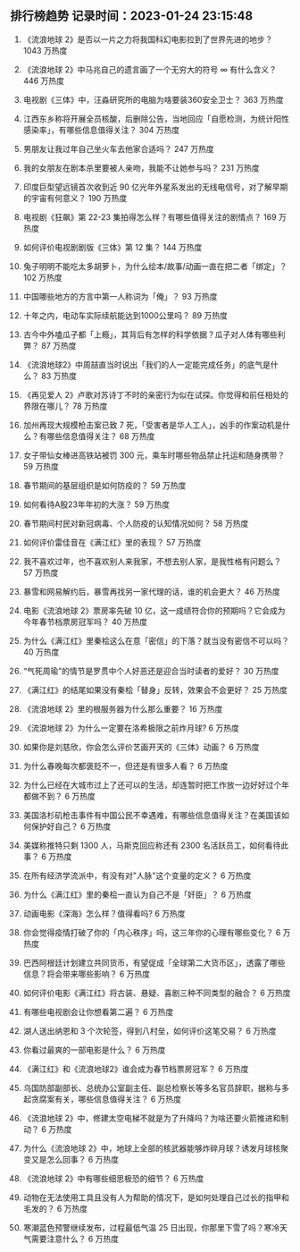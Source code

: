 
## 排行榜趋势 记录时间：2023-01-24 23:15:48
  
  1. 《流浪地球 2》是否以一片之力将我国科幻电影拉到了世界先进的地步？ 1043 万热度
    
  2. 《流浪地球 2》中马兆自己的遗言画了一个无穷大的符号 ∞ 有什么含义？ 446 万热度
    
  3. 电视剧《三体》中，汪淼研究所的电脑为啥要装360安全卫士？ 363 万热度
    
  4. 江西东乡称将开展全员核酸，后删除公告，当地回应「自愿检测，为统计阳性感染率」，有哪些信息值得关注？ 304 万热度
    
  5. 男朋友让我过年自己坐火车去他家合适吗？ 247 万热度
    
  6. 我的女朋友在剧本杀里要被人亲吻，我能不让她参与吗？ 231 万热度
    
  7. 印度巨型望远镜首次收到近 90 亿光年外星系发出的无线电信号，对了解早期的宇宙有何意义？ 190 万热度
    
  8. 电视剧《狂飙》第 22-23 集拍得怎么样？有哪些值得关注的剧情点？ 169 万热度
    
  9. 如何评价电视剧剧版《三体》第 12 集？ 144 万热度
    
  10. 兔子明明不能吃太多胡萝卜，为什么绘本/故事/动画一直在把二者「绑定」？ 102 万热度
    
  11. 中国哪些地方的方言中第一人称词为「俺」？ 93 万热度
    
  12. 十年之内，电动车实际续航能达到1000公里吗？ 89 万热度
    
  13. 古今中外嗑瓜子都「上瘾」，其背后有怎样的科学依据？瓜子对人体有哪些利弊？ 87 万热度
    
  14. 《流浪地球2》中周喆直当时说出「我们的人一定能完成任务」的底气是什么？ 83 万热度
    
  15. 《再见爱人  2》卢歌对苏诗丁不时的亲密行为似在试探。你觉得和前任相处的界限在哪儿？ 78 万热度
    
  16. 加州再现大规模枪击案已致 7 死，「受害者是华人工人」，凶手的作案动机是什么？有哪些信息值得关注？ 68 万热度
    
  17. 女子带仙女棒进高铁站被罚 300 元，乘车时哪些物品禁止托运和随身携带？ 59 万热度
    
  18. 春节期间的基层组织是如何防疫的？ 59 万热度
    
  19. 如何看待A股23年年初的大涨？ 59 万热度
    
  20. 春节期间村民对新冠病毒、个人防疫的认知情况如何？ 58 万热度
    
  21. 如何评价雷佳音在《满江红》里的表现？ 57 万热度
    
  22. 我不喜欢过年，也不喜欢别人来我家，不想去别人家，是我性格有问题么？ 57 万热度
    
  23. 暴雪和网易解约后，暴雪再找另一家代理的话，谁的机会更大？ 46 万热度
    
  24. 电影《流浪地球 2》票房率先破 10 亿，这一成绩符合你的预期吗？它会成为今年春节档票房冠军吗？ 40 万热度
    
  25. 为什么《满江红》里秦桧这么在意「密信」的下落？就当没有密信不可以吗？ 40 万热度
    
  26. “气死周瑜”的情节是罗贯中个人好恶还是迎合当时读者的爱好？ 30 万热度
    
  27. 《满江红》的结尾如果没有秦桧「替身」反转，效果会不会更好？ 25 万热度
    
  28. 《流浪地球 2》里的根服务器为什么那么重要？ 16 万热度
    
  29. 《流浪地球 2》为什么一定要在洛希极限之前炸月球? 6 万热度
    
  30. 如果你是刘慈欣，你会怎么评价艺画开天的《三体》动画？ 6 万热度
    
  31. 为什么春晚每次都褒贬不一，但还是有很多人看？ 6 万热度
    
  32. 为什么已经在大城市过上了还可以的生活，却连暂时把工作放一边好好过个年都做不到？ 6 万热度
    
  33. 美国洛杉矶枪击事件有中国公民不幸遇难，有哪些信息值得关注？在美国该如何保护好自己？ 6 万热度
    
  34. 美媒称推特只剩 1300 人，马斯克回应称还有 2300 名活跃员工，如何看待此事？ 6 万热度
    
  35. 在所有经济学流派中，有没有对"人脉"这个变量的定义？ 6 万热度
    
  36. 为什么《满江红》里的秦桧一直认为自己不是「奸臣」？ 6 万热度
    
  37. 动画电影《深海》怎么样？值得看吗? 6 万热度
    
  38. 你会觉得疫情打破了你的「内心秩序」吗，这三年你的心理有哪些变化？ 6 万热度
    
  39. 巴西阿根廷计划建立共同货币，有望促成「全球第二大货币区」，透露了哪些信息？将会带来哪些影响？ 6 万热度
    
  40. 如何评价电影《满江红》将古装、悬疑、喜剧三种不同类型的融合？ 6 万热度
    
  41. 有哪些电视剧会让你想看第二遍？ 6 万热度
    
  42. 湖人送出纳恩和 3 个次轮签，得到八村垒，如何评价这笔交易？ 6 万热度
    
  43. 你看过最爽的一部电影是什么？ 6 万热度
    
  44. 《满江红》和《流浪地球2》谁会成为春节档票房冠军？ 6 万热度
    
  45. 乌国防部副部长、总统办公室副主任、副总检察长等多名官员辞职，据称与多起贪腐案有关，哪些信息值得关注？ 6 万热度
    
  46. 《流浪地球 2》中，修建太空电梯不就是为了升降吗？为啥还要火箭推进和制动？ 6 万热度
    
  47. 为什么《流浪地球 2》中，地球上全部的核武器能够炸碎月球？诱发月球核聚变又是怎么回事？ 6 万热度
    
  48. 《流浪地球 2》中有哪些细思极恐的细节？ 6 万热度
    
  49. 动物在无法使用工具且没有人为帮助的情况下，是如何处理自己过长的指甲和毛发的？ 6 万热度
    
  50. 寒潮蓝色预警继续发布，过程最低气温 25 日出现，你那里下雪了吗？寒冷天气需要注意什么？ 6 万热度
    